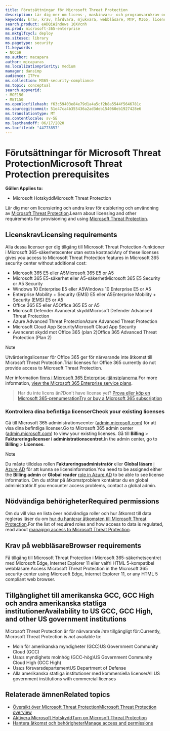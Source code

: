 ```yaml
---
title: Förutsättningar för Microsoft Threat Protection
description: Lär dig mer om licens-, maskinvaru- och programvarukrav och andra konfigurationsinställningar för Microsoft Threat Protection
keywords: krav, krav, hårdvara, mjukvara, webbläsare, MTP, M365, licens, E5, A5, EMS, köp
search.product: eADQiWindows 10XVcnh
ms.prod: microsoft-365-enterprise
ms.mktglfcycl: deploy
ms.sitesec: library
ms.pagetype: security
f1.keywords:
- NOCSH
ms.author: macapara
author: mjcaparas
ms.localizationpriority: medium
manager: dansimp
audience: ITPro
ms.collection: M365-security-compliance
ms.topic: conceptual
search.appverid:
- MOE150
- MET150
ms.openlocfilehash: f63c59403e84e79d1a4a5cf2b8a5544f5646781c
ms.sourcegitcommit: 51e47ca4b355436a2ad3deb154060eb1927428e6
ms.translationtype: MT
ms.contentlocale: sv-SE
ms.lasthandoff: 06/17/2020
ms.locfileid: "44773857"
---
```

# <a name="microsoft-threat-protection-prerequisites"></a><span data-ttu-id="6d0ea-104">Förutsättningar för Microsoft Threat Protection</span><span class="sxs-lookup"><span data-stu-id="6d0ea-104">Microsoft Threat Protection prerequisites</span></span>

<span data-ttu-id="6d0ea-105">**Gäller:**</span><span class="sxs-lookup"><span data-stu-id="6d0ea-105">**Applies to:**</span></span>
- <span data-ttu-id="6d0ea-106">Microsoft Hotskydd</span><span class="sxs-lookup"><span data-stu-id="6d0ea-106">Microsoft Threat Protection</span></span>

<span data-ttu-id="6d0ea-107">Lär dig mer om licensiering och andra krav för etablering och användning av [Microsoft Threat Protection](microsoft-threat-protection.md).</span><span class="sxs-lookup"><span data-stu-id="6d0ea-107">Learn about licensing and other requirements for provisioning and using [Microsoft Threat Protection](microsoft-threat-protection.md).</span></span>

## <a name="licensing-requirements"></a><span data-ttu-id="6d0ea-108">Licenskrav</span><span class="sxs-lookup"><span data-stu-id="6d0ea-108">Licensing requirements</span></span>
<span data-ttu-id="6d0ea-109">Alla dessa licenser ger dig tillgång till Microsoft Threat Protection-funktioner i Microsoft 365-säkerhetscenter utan extra kostnad:</span><span class="sxs-lookup"><span data-stu-id="6d0ea-109">Any of these licenses gives you access to Microsoft Threat Protection features in Microsoft 365 security center without additional cost:</span></span>

- <span data-ttu-id="6d0ea-110">Microsoft 365 E5 eller A5</span><span class="sxs-lookup"><span data-stu-id="6d0ea-110">Microsoft 365 E5 or A5</span></span>
- <span data-ttu-id="6d0ea-111">Microsoft 365 E5-säkerhet eller A5-säkerhet</span><span class="sxs-lookup"><span data-stu-id="6d0ea-111">Microsoft 365 E5 Security or A5 Security</span></span>
- <span data-ttu-id="6d0ea-112">Windows 10 Enterprise E5 eller A5</span><span class="sxs-lookup"><span data-stu-id="6d0ea-112">Windows 10 Enterprise E5 or A5</span></span>
- <span data-ttu-id="6d0ea-113">Enterprise Mobility + Security (EMS) E5 eller A5</span><span class="sxs-lookup"><span data-stu-id="6d0ea-113">Enterprise Mobility + Security (EMS) E5 or A5</span></span> 
- <span data-ttu-id="6d0ea-114">Office 365 E5 eller A5</span><span class="sxs-lookup"><span data-stu-id="6d0ea-114">Office 365 E5 or A5</span></span>
- <span data-ttu-id="6d0ea-115">Microsoft Defender Avancerat skydd</span><span class="sxs-lookup"><span data-stu-id="6d0ea-115">Microsoft Defender Advanced Threat Protection</span></span>
- <span data-ttu-id="6d0ea-116">Azure Advanced Threat Protection</span><span class="sxs-lookup"><span data-stu-id="6d0ea-116">Azure Advanced Threat Protection</span></span> 
- <span data-ttu-id="6d0ea-117">Microsoft Cloud App Security</span><span class="sxs-lookup"><span data-stu-id="6d0ea-117">Microsoft Cloud App Security</span></span>
- <span data-ttu-id="6d0ea-118">Avancerat skydd mot Office 365 (plan 2)</span><span class="sxs-lookup"><span data-stu-id="6d0ea-118">Office 365 Advanced Threat Protection (Plan 2)</span></span>

> [!NOTE]
> <span data-ttu-id="6d0ea-119">Utvärderingslicenser för Office 365 ger för närvarande inte åtkomst till Microsoft Threat Protection.</span><span class="sxs-lookup"><span data-stu-id="6d0ea-119">Trial licenses for Office 365 currently do not provide access to Microsoft Threat Protection.</span></span>

<span data-ttu-id="6d0ea-120">Mer information [finns i Microsoft 365 Enterprise-tjänstplanerna](https://www.microsoft.com/licensing/product-licensing/microsoft-365-enterprise).</span><span class="sxs-lookup"><span data-stu-id="6d0ea-120">For more information, [view the Microsoft 365 Enterprise service plans](https://www.microsoft.com/licensing/product-licensing/microsoft-365-enterprise).</span></span>

> <span data-ttu-id="6d0ea-121">Har du inte licens än?</span><span class="sxs-lookup"><span data-stu-id="6d0ea-121">Don't have license yet?</span></span> [<span data-ttu-id="6d0ea-122">Prova eller köp en Microsoft 365-prenumeration</span><span class="sxs-lookup"><span data-stu-id="6d0ea-122">Try or buy a Microsoft 365 subscription</span></span>](https://docs.microsoft.com/microsoft-365/commerce/try-or-buy-microsoft-365?view=o365-worldwide)

### <a name="check-your-existing--licenses"></a><span data-ttu-id="6d0ea-123">Kontrollera dina befintliga licenser</span><span class="sxs-lookup"><span data-stu-id="6d0ea-123">Check your existing  licenses</span></span>
<span data-ttu-id="6d0ea-124">Gå till Microsoft 365 administrationscenter ([admin.microsoft.com](https://admin.microsoft.com/)) för att visa dina befintliga licenser.</span><span class="sxs-lookup"><span data-stu-id="6d0ea-124">Go to Microsoft 365 admin center ([admin.microsoft.com](https://admin.microsoft.com/)) to view your existing licenses.</span></span> <span data-ttu-id="6d0ea-125">Gå till **Billing**  >  **Faktureringslicenser i administrationscentret**.</span><span class="sxs-lookup"><span data-stu-id="6d0ea-125">In the admin center, go to **Billing** > **Licenses**.</span></span>

>[!NOTE]
> <span data-ttu-id="6d0ea-126">Du måste tilldelas rollen **Faktureringsadministratör** eller **Global läsare** [i Azure AD](https://docs.microsoft.com/azure/active-directory/users-groups-roles/directory-assign-admin-roles#available-roles) för att kunna se licensinformation.</span><span class="sxs-lookup"><span data-stu-id="6d0ea-126">You need to be assigned either the **Billing admin** or **Global reader** [role in Azure AD](https://docs.microsoft.com/azure/active-directory/users-groups-roles/directory-assign-admin-roles#available-roles) to be able to see license information.</span></span> <span data-ttu-id="6d0ea-127">Om du stöter på åtkomstproblem kontaktar du en global administratör.</span><span class="sxs-lookup"><span data-stu-id="6d0ea-127">If you encounter access problems, contact a global admin.</span></span>

## <a name="required-permissions"></a><span data-ttu-id="6d0ea-128">Nödvändiga behörigheter</span><span class="sxs-lookup"><span data-stu-id="6d0ea-128">Required permissions</span></span>
<span data-ttu-id="6d0ea-129">Om du vill visa en lista över nödvändiga roller och hur åtkomst till data regleras läser du om [hur du hanterar åtkomsten till Microsoft Threat Protection](mtp-permissions.md).</span><span class="sxs-lookup"><span data-stu-id="6d0ea-129">For the list of required roles and how access to data is regulated, read about [managing access to Microsoft Threat Protection](mtp-permissions.md).</span></span>

## <a name="browser-requirements"></a><span data-ttu-id="6d0ea-130">Krav på webbläsare</span><span class="sxs-lookup"><span data-stu-id="6d0ea-130">Browser requirements</span></span>
<span data-ttu-id="6d0ea-131">Få tillgång till Microsoft Threat Protection i Microsoft 365-säkerhetscentret med Microsoft Edge, Internet Explorer 11 eller valfri HTML 5-kompatibel webbläsare.</span><span class="sxs-lookup"><span data-stu-id="6d0ea-131">Access Microsoft Threat Protection in the Microsoft 365 security center using Microsoft Edge, Internet Explorer 11, or any HTML 5 compliant web browser.</span></span>

## <a name="availability-to-us-gcc-gcc-high-and-other-us-government-institutions"></a><span data-ttu-id="6d0ea-132">Tillgänglighet till amerikanska GCC, GCC High och andra amerikanska statliga institutioner</span><span class="sxs-lookup"><span data-stu-id="6d0ea-132">Availability to US GCC, GCC High, and other US government institutions</span></span>
<span data-ttu-id="6d0ea-133">Microsoft Threat Protection är för närvarande *inte* tillgängligt för:</span><span class="sxs-lookup"><span data-stu-id="6d0ea-133">Currently, Microsoft Threat Protection is *not* available to:</span></span>
- <span data-ttu-id="6d0ea-134">Moln för amerikanska myndigheter (GCC)</span><span class="sxs-lookup"><span data-stu-id="6d0ea-134">US Government Community Cloud (GCC)</span></span>
- <span data-ttu-id="6d0ea-135">Usa:s myndighets molnhög (GCC-hög)</span><span class="sxs-lookup"><span data-stu-id="6d0ea-135">US Government Community Cloud High (GCC High)</span></span>
- <span data-ttu-id="6d0ea-136">Usa:s försvarsdepartement</span><span class="sxs-lookup"><span data-stu-id="6d0ea-136">US Department of Defense</span></span>
- <span data-ttu-id="6d0ea-137">Alla amerikanska statliga institutioner med kommersiella licenser</span><span class="sxs-lookup"><span data-stu-id="6d0ea-137">All US government institutions with commercial licenses</span></span>

## <a name="related-topics"></a><span data-ttu-id="6d0ea-138">Relaterade ämnen</span><span class="sxs-lookup"><span data-stu-id="6d0ea-138">Related topics</span></span>
- [<span data-ttu-id="6d0ea-139">Översikt över Microsoft Threat Protection</span><span class="sxs-lookup"><span data-stu-id="6d0ea-139">Microsoft Threat Protection overview</span></span>](microsoft-threat-protection.md)
- [<span data-ttu-id="6d0ea-140">Aktivera Microsoft Hotskydd</span><span class="sxs-lookup"><span data-stu-id="6d0ea-140">Turn on Microsoft Threat Protection</span></span>](mtp-enable.md)
- [<span data-ttu-id="6d0ea-141">Hantera åtkomst och behörigheter</span><span class="sxs-lookup"><span data-stu-id="6d0ea-141">Manage access and permissions</span></span>](mtp-permissions.md)
